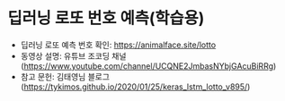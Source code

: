 # 딥러닝 로또 번호 예측(학습용)
- 딥러닝 로또 예측 번호 확인: https://animalface.site/lotto
- 동영상 설명: 유튜브 조코딩 채널(https://www.youtube.com/channel/UCQNE2JmbasNYbjGAcuBiRRg)
- 참고 문헌: 김태영님 블로그(https://tykimos.github.io/2020/01/25/keras_lstm_lotto_v895/)
